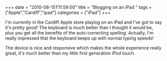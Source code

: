 +++
date = "2010-08-15T11:59:00"
title = "Blogging on an iPad "
tags = ["Apple","Cardiff","ipad"]
categories = ["iPad"]
+++

I'm currently in the Cardiff Apple store playing on an iPad and I've got to say it's pretty good!
The keyboard is much better than I thought it would be, plus you get all the benefits of the auto-correcting spelling. Actually, I'm really impressed that the keyboard keeps up with normal typing speeds!

The device is nice and responsive which makes the whole experience really great, it's much better than my little first generation iPod touch.
